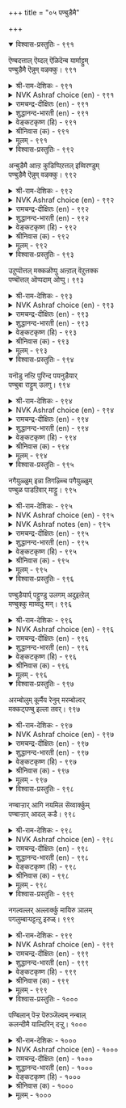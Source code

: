+++
title = "०५ पण्बुडैमै"

+++


<details open><summary>विश्वास-प्रस्तुतिः - ९९१</summary>

ऎण्बदत्ताल् ऎय्दल् ऎळिदॆन्ब यार्माट्टुम्  
पण्बुडैमै ऎन्नुम् वऴक्कु।      ९९१
</details>

<details><summary>श्री-राम-देशिकः - ९९१</summary>

अधिकारः १००. अनुसृत्य प्रवर्तनम्  
सौलभ्येन समैः साकमनुसृत्य प्रवर्तनात् ।  
विशिष्टगुणसंप्राप्तिः सुलभेति सतां मतम् ॥ ९९१॥
</details>

<details><summary>NVK Ashraf choice (en) - ९९१</summary>

०९९१
The demeanor called courtesy, they say,
Comes easily to those easily accessible to all.
(N.V.K. Ashraf), (Satguru Subramuniyaswami)
</details>

<details><summary>रामचन्द्र-दीक्षितः (en) - ९९१</summary>

991 eṇpatattāl eytal eḷiteṉpa yārmāṭṭum  
paṇpuṭaimai eṉṉum vaḻakku.

991\. Be cautious and easy of access. You will command the homage of the world.  
</details>

<details><summary>शुद्धानन्द-भारती (en) - ९९१</summary>

1\. எண்பதத்தால் எய்தல் எளிதென்ப யார்மாட்டும்  
பண்புடைமை என்னும் வழக்கு.  
To the polite free of access  
Easily comes courteousness.        991  
</details>

<details><summary>वेङ्कटकृष्ण (हि) - ९९१</summary>

991
मिलनसार रहते अगर, सब लोगों को मान ।  
पाना शिष्टाचार है, कहते हैं आसान ॥
</details>

<details><summary>श्रीनिवास (क) - ९९१</summary>

991. ऒब्बनु ऎल्लरल्लियू सुलभवागि सेरुववनादरॆ, अवनिगॆ सद्गुणगळन्नु पडॆयुवुदू सुलभ ऎन्दु ज्ञानिगळु
हेळुवरु.

</details>

<details><summary>मूलम् - ९९१</summary>

ऎण्बदत्ताल् ऎय्दल् ऎळिदॆन्ब यार्माट्टुम्  
पण्बुडैमै ऎन्नुम् वऴक्कु।      ९९१
</details>

<details open><summary>विश्वास-प्रस्तुतिः - ९९२</summary>

अन्बुडैमै आऩ्ऱ कुडिप्पिऱत्तल् इव्विरण्डुम्  
पण्बुडैमै ऎन्नुम् वऴक्कु।       ९९२
</details>

<details><summary>श्री-राम-देशिकः - ९९२</summary>

प्रेम्णा प्रवर्तनं शुद्धविख्यातकुलजन्म च ।  
द्वयमेतन्महत्वाख्यगुणं यच्छति कस्यचित् ॥ ९९२॥
</details>

<details><summary>NVK Ashraf choice (en) - ९९२</summary>

०९९२
Kindness and exalted birth: these two
Constitute the demeanor called courtesy.
(N.V.K. Ashraf)
</details>

<details><summary>रामचन्द्र-दीक्षितः (en) - ९९२</summary>

992 aṉpuṭaimai āṉṟa kuṭippiṟattal ivviraṇṭum  
paṇpuṭaimai eṉṉum vaḻakku.

992\. Courtesy springs from love and noble lineage.  
</details>

<details><summary>शुद्धानन्द-भारती (en) - ९९२</summary>

2\. அன்புடைமை ஆன்ற குடிப்பிறத்தல் இவ்விரண்டும்  
பண்புடைமை என்னும் வழக்கு.  
Humanity and noble birth  
Develop courtesy and moral worth.        992  
</details>

<details><summary>वेङ्कटकृष्ण (हि) - ९९२</summary>

992
उत्तम कुल में जन्म औ’, प्रेम पूर्ण व्यवहार ।  
दोनों शिष्टाचार के, हैं ही श्रेष्ठ प्रकार ॥
</details>

<details><summary>श्रीनिवास (क) - ९९२</summary>

992. प्रीतियुळ्ळवरागिरुवुदु, हॆसराद कुलदल्लि हुट्टिद कीर्ति इरुवदु, इवॆरडू गुणवुळ्ळवरागि बाळुव
सन्मार्गगळॆनिसुवुवु.

</details>

<details><summary>मूलम् - ९९२</summary>

अन्बुडैमै आऩ्ऱ कुडिप्पिऱत्तल् इव्विरण्डुम्  
पण्बुडैमै ऎन्नुम् वऴक्कु।       ९९२
</details>

<details open><summary>विश्वास-प्रस्तुतिः - ९९३</summary>

उऱुप्पॊत्तल् मक्कळॊप्पु अऩ्ऱाल् वॆऱुत्तक्क  
पण्बॊत्तल् ऒप्पदाम् ऒप्पु।       ९९३
</details>

<details><summary>श्री-राम-देशिकः - ९९३</summary>

जनैः साकं देशसाम्यान्न भेदनुवर्तनम् ।  
गुणेन साम्यमेभिस्तु भवेच्छन्दानुवर्तनम् ॥ ९९३॥
</details>

<details><summary>NVK Ashraf choice (en) - ९९३</summary>

०९९३
What binds humanity together is not physical proximity,
But that binding of courteousness.
(N.V.K. Ashraf)
</details>

<details><summary>रामचन्द्र-दीक्षितः (en) - ९९३</summary>

993 uṟuppottal makkaḷoppu aṉṟāl veṟuttakka  
paṇpottal oppatām oppu.

993\. Mere physical features do not rank with men but only courtesy makes them ascend the scale.  
</details>

<details><summary>शुद्धानन्द-भारती (en) - ९९३</summary>

3\. உறுப்பொத்தல் மக்களொப்பு அன்றால் வெறுத்தக்க  
பண்பொத்தல் ஒப்பதாம் ஒப்பு.  
Likeness in limbs is not likeness  
It's likeness in kind courteousness.        993  
</details>

<details><summary>वेङ्कटकृष्ण (हि) - ९९३</summary>

993
न हो देह के मेल से, श्रेष्ठ जनों का मेल ।  
आत्माओं के योग्य तो, हैं संस्कृति का मेल ॥
</details>

<details><summary>श्रीनिवास (क) - ९९३</summary>

993. मनुष्यरु तम्म देहद अङ्गाङ्गगळल्लि परस्पर होलुवुदु होलिकॆयल्ल; हॊन्दिकॊळ्ळुव गुणगळिन्द
होलुवुदे निजवाद होलिकयॆनिसुवुदु.

</details>

<details><summary>मूलम् - ९९३</summary>

उऱुप्पॊत्तल् मक्कळॊप्पु अऩ्ऱाल् वॆऱुत्तक्क  
पण्बॊत्तल् ऒप्पदाम् ऒप्पु।       ९९३
</details>

<details open><summary>विश्वास-प्रस्तुतिः - ९९४</summary>

यनॊडु नऩ्ऱि पुरिन्द पयनुडैयार्  
पण्बुबा राट्टुम् उलगु।      ९९४
</details>

<details><summary>श्री-राम-देशिकः - ९९४</summary>

नीतिधर्मसमेतानां परोपकृतिशालिनाम् ।  
महात्मनां गुणं लोकाः प्रशंसन्ति मदान्विताः ॥ ९९४॥
</details>

<details><summary>NVK Ashraf choice (en) - ९९४</summary>

०९९४
The world applauds the conduct of those
Who help with impartiality and generosity. *
(W.H. Drew and J. Lazarus), (N.V.K. Ashraf)
</details>

<details><summary>रामचन्द्र-दीक्षितः (en) - ९९४</summary>

994 nayaṉoṭu naṉṟi purinta payaṉuṭaiyār  
paṇpupā rāṭṭum ulaku.

994\. The world respects the courtesy of those who are just and willing to do good.  
</details>

<details><summary>शुद्धानन्द-भारती (en) - ९९४</summary>

4\. நயனொடு நன்றி புரிந்த பயனுடையார்  
பண்புபா ராட்டும் உலகு.  
The world applauds those helpful men  
Whose actions are just and benign.        994  
</details>

<details><summary>वेङ्कटकृष्ण (हि) - ९९४</summary>

994
नीति धर्म को चाहते, जो करते उपकार ।  
उनके शिष्ट स्वभाव को, सराहता संसार ॥
</details>

<details><summary>श्रीनिवास (क) - ९९४</summary>

994. ऒळ्ळॆय नडतॆ, उप्कार बुद्धि, इवुगळिन्द इतररिगॆ प्रयोजनवागुवन्तॆ बाळुव, सार्थक जीविगळ
गुणगळन्नु इडी लोकवे कॊण्डाडुत्तदॆ.

</details>

<details><summary>मूलम् - ९९४</summary>

यनॊडु नऩ्ऱि पुरिन्द पयनुडैयार्  
पण्बुबा राट्टुम् उलगु।      ९९४
</details>

<details open><summary>विश्वास-प्रस्तुतिः - ९९५</summary>

नगैयुळ्ळुम् इन्ना तिगऴ्च्चि पगैयुळ्ळुम्  
पण्बुळ पाडऱिवार् माट्टु।      ९९५
</details>

<details><summary>श्री-राम-देशिकः - ९९५</summary>

परिहासेऽप्यन्यनिन्दाकरणं दुःखमावहेत् ।  
परानुसरणादज्ञा भवन्ति सुगुणान्विताः ॥ ९९५॥
</details>

<details><summary>NVK Ashraf choice (en) - ९९५</summary>

०९९५
Mockery hurts even in jest, and hence the considerate
Are courteous even to their foes. *
(P.S. Sundaram)
</details>

<details><summary>NVK Ashraf notes (en) - ९९५</summary>

९९५. Compare with ८७१. One should never wish for the accursed thing called enmity, even in jest. (Satguru Subramuniyaswami)
</details>

<details><summary>रामचन्द्र-दीक्षितः (en) - ९९५</summary>

995 nakaiyuḷḷum iṉṉātu ikaḻcci pakaiyuḷḷum  
paṇpuḷa pāṭaṟivār māṭṭu.

995\. Do not mock at others even in a sportive mood. There is virtue in being courteous even to a foe.  
</details>

<details><summary>शुद्धानन्द-भारती (en) - ९९५</summary>

5\. நகையுள்ளும் இன்னாது இகழ்ச்சி பகையுள்ளும்  
பண்புஉள பாடறிவார் மாட்டு.  
The courteous don't even foes detest  
For contempt offends even in jest.        995  
</details>

<details><summary>वेङ्कटकृष्ण (हि) - ९९५</summary>

995
हँसी खेल में भी नहीं, निंदा करना इष्ट ।  
पर-स्वभाव ज्ञाता रहें, रिपुता में भी शिष्ट ॥
</details>

<details><summary>श्रीनिवास (क) - ९९५</summary>

995. विनोददल्लि कूड निन्दनॆयु दुःखवन्नु तरुत्तदॆ; इतरर स्वभाववरितु नडॆयुव सद्गुणिगळ हगॆतनदल्लि
कूड करुणॆ तुम्बिरुत्तदॆ.

</details>

<details><summary>मूलम् - ९९५</summary>

नगैयुळ्ळुम् इन्ना तिगऴ्च्चि पगैयुळ्ळुम्  
पण्बुळ पाडऱिवार् माट्टु।      ९९५
</details>

<details open><summary>विश्वास-प्रस्तुतिः - ९९६</summary>

पण्बुडैयार्प् पट्टुण्डु उलगम् अदुइऩ्ऱेल्  
मण्बुक्कु माय्वदु मन्।      ९९६
</details>

<details><summary>श्री-राम-देशिकः - ९९६</summary>

विशिष्टगुणिनां सत्त्वाल्लोकोद्यापि प्रवर्तते ।  
तदभावे प्रपञ्चोऽयं भुवि मग्नो भवेत् किल ॥ ९९६॥
</details>

<details><summary>NVK Ashraf choice (en) - ९९६</summary>

०९९६
The world goes on because of civilized men.
Without them it would collapse into dust. *
(Satguru Subramuniyaswami)
</details>

<details><summary>रामचन्द्र-दीक्षितः (en) - ९९६</summary>

996 paṇpuṭaiyārp paṭṭuṇṭu ulakam atuiṉṟēl  
maṇpukku māyvatu maṉ.

996\. The world is built on the wisdom of the noble and the good; but for them the entire world would be a heap of ruins.  
</details>

<details><summary>शुद्धानन्द-भारती (en) - ९९६</summary>

6\. பண்புடையார்ப் பட்டுண்டு உலகம் அதுஇன்றேல்  
மண்புக்கு மாய்வது மன்.  
The world rests with the mannered best  
Or it crumbles and falls to dust.        996  
</details>

<details><summary>वेङ्कटकृष्ण (हि) - ९९६</summary>

996
शिष्टों के आधार पर, टिकता है संसार ।  
उनके बिन तो वह मिले, मिट्टी में निर्धार ॥
</details>

<details><summary>श्रीनिवास (क) - ९९६</summary>

996. सद्गुणवुळ्ळवरन्ने आधरिसिकॊण्डु लोकद नडॆ निन्तिदॆ. अदिल्लवादरॆ, मण्णिनल्लि सेरि अदु नाशवागि
होगुवुदु निश्चय.

</details>

<details><summary>मूलम् - ९९६</summary>

पण्बुडैयार्प् पट्टुण्डु उलगम् अदुइऩ्ऱेल्  
मण्बुक्कु माय्वदु मन्।      ९९६
</details>

<details open><summary>विश्वास-प्रस्तुतिः - ९९७</summary>

अरम्बोलुम् कूर्मैय रेनुम् मरम्बोल्वर्  
मक्कट्पण्बु इल्ला तवर्।      ९९७
</details>

<details><summary>श्री-राम-देशिकः - ९९७</summary>

सज्जनार्हगुणैर्हीनाः तीक्ष्णासिसमशेमुषीम् ।  
लब्ध्वापि पादपसमा मन्यन्ते मानवैः समैः ॥ ९९७॥
</details>

<details><summary>NVK Ashraf choice (en) - ९९७</summary>

०९९७
Men without character, despite their sharp minds,
Are no better than blocks of wood.
(N.V.K. Ashraf), (S.M. Diaz)
</details>

<details><summary>रामचन्द्र-दीक्षितः (en) - ९९७</summary>

997 arampōlum kūrmaiya rēṉum marampōlvar  
makkaḷpaṇpu illā tavar.

997\. Of what avail is one’s intelligence keen as the edge of the chist^? One is with the socks and gloves if one is not affable.  
</details>

<details><summary>शुद्धानन्द-भारती (en) - ९९७</summary>

7\. அரம்போலும் கூர்மைய ரேனும் மரம்போல்வர்  
மக்கட்பண்பு இல்லா தவர்.  
The mannerless though sharp like file  
Are like wooden blocks indocile.        997  
</details>

<details><summary>वेङ्कटकृष्ण (हि) - ९९७</summary>

997
यद्यपि हैं रेती सदृश, तीक्षण बुद्धि-निधान ।  
मानव-संस्कृति के बिना, नर हैं वृक्ष समान ॥
</details>

<details><summary>श्रीनिवास (क) - ९९७</summary>

997. मानवीय गुणवन्नु हॊन्दिरदॆ इरुववरु, अरवन्नु होलुव हरितवाद बुद्धियुळ्ळवरादरू चलनॆयिल्लद
मरवन्ने होलुत्तारॆ.

</details>

<details><summary>मूलम् - ९९७</summary>

अरम्बोलुम् कूर्मैय रेनुम् मरम्बोल्वर्  
मक्कट्पण्बु इल्ला तवर्।      ९९७
</details>

<details open><summary>विश्वास-प्रस्तुतिः - ९९८</summary>

नण्बाऱ्ऱार् आगि नयमिल सॆय्वार्क्कुम्  
पण्बाऱ्ऱार् आदल् कडै।       ९९८
</details>

<details><summary>श्री-राम-देशिकः - ९९८</summary>

विना मैत्रीं विरोधं च कुर्वतां विषयेऽपि यः ।  
गुणवान्न प्रवर्तेत् दोषयुक्तः स गण्यते ॥ ९९८॥
</details>

<details><summary>NVK Ashraf choice (en) - ९९८</summary>

०९९८
It is disgraceful to be discourteous,
Even towards the unfriendly who treat you unjustly.
(Satguru Subramuniyaswami)
</details>

<details><summary>रामचन्द्र-दीक्षितः (en) - ९९८</summary>

998 naṇpāṟṟār āki nayamila ceyvārkkum  
paṇpāṟṟār ātal kaṭai.

998\. To be failing in one’s courtesy even to one’s foe is sin.  
</details>

<details><summary>शुद्धानन्द-भारती (en) - ९९८</summary>

8\. நண்பாற்றா ராகி நயமில செய்வார்க்கும்  
பண்பாற்றா ராதல் கடை.  
Discourtesy is mean indeed  
E'en to a base unfriendly breed.        998  
</details>

<details><summary>वेङ्कटकृष्ण (हि) - ९९८</summary>

998
मित्र न रह जो शत्रु हैं, उनसे भी व्यवहार ।  
सभ्य पुरुष का नहिं किया, तो वह अधम विचार ॥
</details>

<details><summary>श्रीनिवास (क) - ९९८</summary>

998. स्नेहविल्लदवरागि कॆट्टद्दन्ने माडुववरिगॆ कूड ऒळ्ळॆय गुणगळन्नु प्रदर्शिसदिरुवुदु कीळ्तरवॆनिसुवुदु.

</details>

<details><summary>मूलम् - ९९८</summary>

नण्बाऱ्ऱार् आगि नयमिल सॆय्वार्क्कुम्  
पण्बाऱ्ऱार् आदल् कडै।       ९९८
</details>

<details open><summary>विश्वास-प्रस्तुतिः - ९९९</summary>

नगल्वल्लर् अल्लार्क्कु मायिरु ञालम्  
पगलुम्बाऱ्पट्टऩ्ऱु इरुळ्।       ९९९
</details>

<details><summary>श्री-राम-देशिकः - ९९९</summary>

स्नेहतत्त्वं समालम्ब्य प्रवर्तनमजानताम् ।  
दिवसोऽपि प्रभायुक्तो दृश्येत् तमसावृतः ॥ ९९९॥
</details>

<details><summary>NVK Ashraf choice (en) - ९९९</summary>

०९९९
To those who cannot laugh,
This big world is all darkness even during the day.
(C. Rajagopalachari)
</details>

<details><summary>रामचन्द्र-दीक्षितः (en) - ९९९</summary>

999 nakalvallar allārkku māyiru ñālam  
pakalumpāṟ paṭṭaṉṟ iruḷ.

999\. Even the wide world darkens at noon to the sullen who fails to gladden the hearts of men.  
</details>

<details><summary>शुद्धानन्द-भारती (en) - ९९९</summary>

9\. நகல்வல்லர் அல்லார்க்கு மாயிரு ஞாலம்  
பகலும்பாற் பட்டன்று இருள்.  
To those bereft of smiling light  
Even in day the earth is night.        999  
</details>

<details><summary>वेङ्कटकृष्ण (हि) - ९९९</summary>

999
जो जन कर सकते नहीं, प्रसन्न मन व्यवहार ।  
दिन में भी तम में पड़ा, है उनका संसार ॥
</details>

<details><summary>श्रीनिवास (क) - ९९९</summary>

999. नगबल्ल गुणविल्लदवरिगॆ विशालवाद ई लोकदल्लि हगलिनल्लू कत्तलॆये काणुवुदु.

</details>

<details><summary>मूलम् - ९९९</summary>

नगल्वल्लर् अल्लार्क्कु मायिरु ञालम्  
पगलुम्बाऱ्पट्टऩ्ऱु इरुळ्।       ९९९
</details>

<details open><summary>विश्वास-प्रस्तुतिः - १०००</summary>

पण्बिलान् पॆऱ्ऱ पॆरुञ्जॆल्वम् नन्बाल्  
कलन्दीमै याल्दिरिन् दऱ्ऱु।      १०००
</details>

<details><summary>श्री-राम-देशिकः - १०००</summary>

निर्गुणेनार्जितं वित्तं नोपयोगकरं भवेत् ।  
यथा स्यात् पात्रदोषेण पयो माधुर्यवर्जितः ॥ १०००॥
</details>

<details><summary>NVK Ashraf choice (en) - १०००</summary>

१०००
The great wealth kept by the uncultured
Is clean milk gone sour in a can unclean.
(N.V.K. Ashraf)
</details>

<details><summary>रामचन्द्र-दीक्षितः (en) - १०००</summary>

1000 paṇpilāṉ peṟṟa peruñcelvam naṉpāl  
kalantīmai yāltirintu aṟṟu.

1000\. Of what' use is the wealth of the discourteous? It is like good milk spoilt by an unclean vessel.  
</details>

<details><summary>शुद्धानन्द-भारती (en) - १०००</summary>

10\. பண்பிலான் பெற்ற பெருஞ் செல்வம் நன்பால்  
கலந்தீமை யால்திரிந்த தற்று.  
The wealth heaped by the churlish base  
Is pure milk soured by impure vase.        1000  
</details>

<details><summary>वेङ्कटकृष्ण (हि) - १०००</summary>

1000
जो है प्राप्त असभ्य को, धन-सम्पत्ति अमेय ।  
कलश-दोष से फट गया, शुद्ध दूध सम ज्ञेय ॥
</details>

<details><summary>श्रीनिवास (क) - १०००</summary>

1000. गुणविल्लदवन कैलिरुव अतुळवाद ऐश्वर्यवु कॊळकु पात्रयल्लिट्टु ऒळ्लॆय हालिनन्तॆ शीघ्रवे कॆट्टु होगुत्तदॆ.
</details>

<details><summary>मूलम् - १०००</summary>

पण्बिलान् पॆऱ्ऱ पॆरुञ्जॆल्वम् नन्बाल्  
कलन्दीमै याल्दिरिन् दऱ्ऱु।      १०००
</details>
